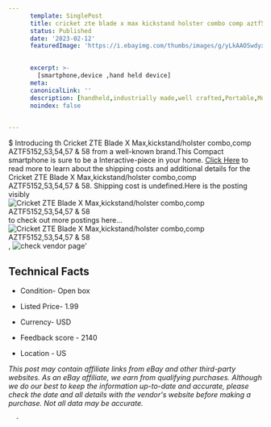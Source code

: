 ```yaml
---
      template: SinglePost
      title: cricket zte blade x max kickstand holster combo comp aztf5152 53 54 57 58
      status: Published
      date: '2023-02-12'
      featuredImage: 'https://i.ebayimg.com/thumbs/images/g/yLkAAOSwdyxczvBx/s-l225.jpg'
       

      excerpt: >-
        [smartphone,device ,hand held device]
      meta:
      canonicalLink: ''
      description: [handheld,industrially made,well crafted,Portable,Mobile,Compact,Convenient,Lightweight,Maneuverable,Man-portable,Miniature,Carriable,Hand-held,Light,Holdable,Transportable,Mobile device,Pocket-sized,On-the-go,Wireless,Cordless,Compact size,Convenient size, smartphone,device ,hand held device]
      noindex: false
      

---
```

$
      Introducing th Cricket ZTE Blade X Max,kickstand/holster combo,comp AZTF5152,53,54,57 & 58 from a well-known brand.This Compact smartphone is sure to be a Interactive-piece in your home. [Click Here](https://www.ebay.com/itm/143240149203?hash=item2159c738d3%3Ag%3AyLkAAOSwdyxczvBx&mkevt=1&mkcid=1&mkrid=711-53200-19255-0&campid=%253CePNCampaignId%253E&customid=%253CreferenceId%253E&toolid=10049) to read more to learn about the shipping costs and additional details for the Cricket ZTE Blade X Max,kickstand/holster combo,comp AZTF5152,53,54,57 & 58. Shipping cost is undefined.Here is the posting visibly ![Cricket ZTE Blade X Max,kickstand/holster combo,comp AZTF5152,53,54,57 & 58](https://i.ebayimg.com/thumbs/images/g/yLkAAOSwdyxczvBx/s-l225.jpg) to check out more postings here... ![Cricket ZTE Blade X Max,kickstand/holster combo,comp AZTF5152,53,54,57 & 58](https://i.ebayimg.com/images/g/yLkAAOSwdyxczvBx/s-l1600.jpg), ![check vendor page](https://origin-galleryplus.ebayimg.com/ws/web/143240149203_2_0_1/225x225.jpg,https://origin-galleryplus.ebayimg.com/ws/web/143240149203_3_0_1/225x225.jpg,https://origin-galleryplus.ebayimg.com/ws/web/143240149203_4_0_1/225x225.jpg,https://origin-galleryplus.ebayimg.com/ws/web/143240149203_5_0_1/225x225.jpg,https://origin-galleryplus.ebayimg.com/ws/web/143240149203_6_0_1/225x225.jpg,https://origin-galleryplus.ebayimg.com/ws/web/143240149203_7_0_1/225x225.jpg,https://origin-galleryplus.ebayimg.com/ws/web/143240149203_8_0_1/225x225.jpg)'

      

 ## Technical Facts 



     
      

 - Condition- Open box 


      

 - Listed Price- 1.99 


      

 - Currency- USD 


      

 - Feedback score - 2140 


      

 - Location - US 


      
      

 *_This post may contain affiliate links from eBay and other third-party websites. As an eBay affiliate, we earn from qualifying purchases. Although we do our best to keep the information up-to-date and accurate, please check the date and all details with the vendor's website before making a purchase. Not all data may be accurate._*




      -
